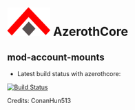 # ![logo](https://raw.githubusercontent.com/azerothcore/azerothcore.github.io/master/images/logo-github.png) AzerothCore

## mod-account-mounts

- Latest build status with azerothcore:

[![Build Status](https://github.com/azerothcore/mod-account-mounts/workflows/core-build/badge.svg?branch=master&event=push)](https://github.com/azerothcore/mod-account-mounts)

Credits: ConanHun513
